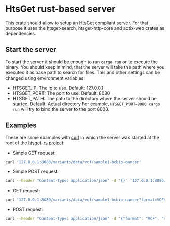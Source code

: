 # HtsGet rust-based server
This crate should allow to setup an [HtsGet](http://samtools.github.io/hts-specs/htsget.html) compliant server. For that purpose it uses the htsget-search, htsget-http-core and actix-web crates as dependencies.
## Start the server
To start the server it should be enough to run `cargo run` or to execute the binary. You should keep in mind, that the server will take the path where you executed it as base path to search for files. This and other settings can be changed using environment variables:
* HTSGET_IP: The ip to use. Default: 127.0.0.1
* HTSGET_PORT: The port to use. Default: 8080
* HTSGET_PATH: The path to the directory where the server should be started. Default: Actual directory
For example, `HTSGET_PORT=8000 cargo run` will try to bind the server to the port 8000.
## Examples
These are some examples with [curl](https://github.com/curl/curl) in which the server was started at the root of the [htsget-rs project](https://github.com/umccr/htsget-rs):
* Simple GET request:
```bash
curl '127.0.0.1:8080/variants/data/vcf/sample1-bcbio-cancer'
```
* Simple POST request:
```bash
curl --header "Content-Type: application/json" -d '{}' '127.0.0.1:8080/variants/data/vcf/sample1-bcbio-cancer'
```
* GET request:
```bash
curl '127.0.0.1:8080/variants/data/vcf/sample1-bcbio-cancer?format=VCF&class=header'
```
* POST request:
```bash
curl --header "Content-Type: application/json" -d '{"format": "VCF", "regions": [{"referenceName": "chrM"}]}' '127.0.0.1:8080/variants/data/vcf/sample1-bcbio-cancer'
```